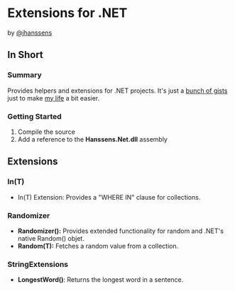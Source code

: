 # Extensions for .NET
by [@jhanssens](https://twitter.com/jhanssens)

## In Short

### Summary
Provides helpers and extensions for .NET projects. It's just a [bunch of gists](https://gist.github.com/hanssens) just to make [my life](http://hanssens.com) a bit easier. 

###  

### Getting Started

1. Compile the source
2. Add a reference to the **Hanssens.Net.dll** assembly

###

## Extensions

### In(T)
* In(T) Extension: Provides a "WHERE IN" clause for collections.

### Randomizer

* **Randomizer():** Provides extended functionality for random and .NET's native Random() objet.  
* **Random(T):** Fetches a random value from a collection.

### StringExtensions

* **LongestWord()**: Returns the longest word in a sentence.

